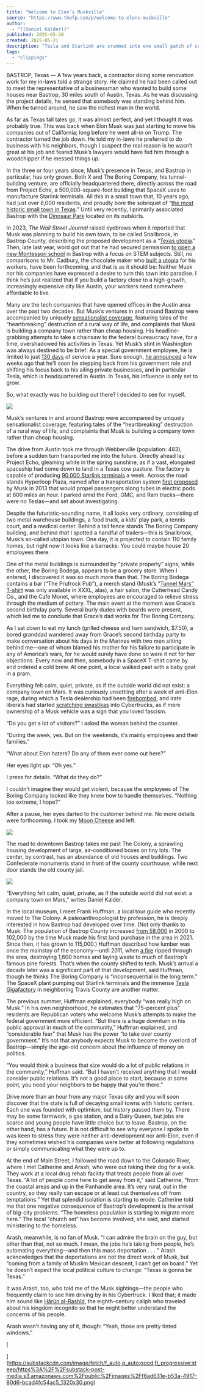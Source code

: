 ```yaml
---
title: "Welcome to Elon’s Muskville"
source: "https://www.thefp.com/p/welcome-to-elons-muskville"
author:
  - "[[Daniel Kalder]]"
published: 2025-05-20
created: 2025-05-21
description: "Tesla and Starlink are crammed into one small patch of central Texas, where locals have mixed feelings about their sort-of overlord."
tags:
  - "clippings"
---
```

BASTROP, Texas — A few years back, a contractor doing some renovation work for my in-laws told a strange story. He claimed he had been called out to meet the representative of a businessman who wanted to build some houses near Bastrop, 30 miles south of Austin, Texas. As he was discussing the project details, he sensed that somebody was standing behind him. When he turned around, he saw the richest man in the world.

As far as Texas tall tales go, it was almost perfect, and yet I thought it was probably true. This was back when Elon Musk was just starting to move his companies out of California; long before he went all-in on Trump. The contractor turned the job down. He told my in-laws he preferred to do business with his neighbors, though I suspect the real reason is he wasn’t great at his job and feared Musk’s lawyers would have fed him through a woodchipper if he messed things up.

In the three or four years since, Musk’s presence in Texas, and Bastrop in particular, has only grown. Both X and The Boring Company, his tunnel-building venture, are officially headquartered there, directly across the road from Project Echo, a 500,000-square-foot building that SpaceX uses to manufacture Starlink terminals. All this in a small town that, 10 years ago, had just over 8,000 residents, and proudly bore the sobriquet of “[the most historic small town in Texas](https://www.visitbastrop.com/plan/).” Until very recently, I primarily associated Bastrop with the [Dinosaur Park](https://www.thedinopark.com/) located on its outskirts.

In 2023, *The* *Wall Street Journal* raised eyebrows when it reported that Musk was planning to build his own town, to be called Snailbrook, in Bastrop County, describing the proposed development as a “[Texas utopia](https://www.wsj.com/articles/elon-musk-texas-town-52386513).” Then, late last year, word got out that he had secured permission [to open a new Montessori school](https://www.kvue.com/article/news/local/elon-musks-ad-astra-montessori-school-permit-to-open-bastrop-county/269-22f51286-34cc-4349-9355-653f96910f65) in Bastrop with a focus on STEM subjects. Still, no comparisons to Mr. Cadbury, the chocolate maker who [built a utopia](https://www.ediblegeography.com/the-towns-that-chocolate-built/) for his workers, have been forthcoming, and that is as it should be: Neither Musk nor his companies have expressed a desire to turn this town into paradise. I think he’s just realized that if you build a factory close to a high-growth, increasingly expensive city like Austin, your workers need somewhere affordable to live.

Many are the tech companies that have opened offices in the Austin area over the past two decades. But Musk’s ventures in and around Bastrop were accompanied by uniquely [sensationalist coverage](https://www.thetimes.com/world/us-world/article/elon-musk-bastrop-texas-boring-neighbour-8lwqxmk2v), featuring tales of the “heartbreaking” destruction of a rural way of life, and complaints that Musk is building a company town rather than cheap housing. His headline-grabbing attempts to take a chainsaw to the federal bureaucracy have, for a time, overshadowed his activities in Texas. Yet Musk’s stint in Washington was always destined to be brief: As a special government employee, he is limited to just [130 days](https://www.npr.org/2025/02/13/nx-s1-5293124/special-government-employee-trump-musk-doge) of service a year. Sure enough, [he announced](https://www.cnn.com/2025/04/23/business/elon-musk-lasting-brand-damage-tesla-doge#:~:text=Elon%20Musk%20says%20he's%20going,two%20days%20a%20week%20there.) a few weeks ago that he’ll soon be stepping back from his government role and shifting his focus back to his ailing private businesses, and in particular Tesla, which is headquartered in Austin. In Texas, his influence is only set to grow.

So, what exactly was he building out there? I decided to see for myself.

![](https://substackcdn.com/image/fetch/w_1456,c_limit,f_auto,q_auto:good,fl_progressive:steep/https%3A%2F%2Fsubstack-post-media.s3.amazonaws.com%2Fpublic%2Fimages%2Fd5f9aabb-2379-4691-97d2-0ef6d4dcf63b_1024x681.jpeg)

Musk’s ventures in and around Bastrop were accompanied by uniquely sensationalist coverage, featuring tales of the “heartbreaking” destruction of a rural way of life, and complaints that Musk is building a company town rather than cheap housing.

The drive from Austin took me through Webberville (population: 483), before a sudden turn transported me into the future. Directly ahead lay Project Echo, gleaming white in the spring sunshine, as if a vast, elongated spaceship had come down to land in a Texas cow pasture. The factory is capable of producing [90,000 Starlink terminals](https://www.advanced-television.com/2024/09/10/starlink-texas-factory-capable-of-4-68m-terminals-annually/) a week. Across the road stands Hyperloop Plaza, named after a transportation system [first proposed](https://www.tesla.com/sites/default/files/blog_images/hyperloop-alpha.pdf) by Musk in 2013 that would propel passengers along tubes in electric pods at 600 miles an hour. I parked amid the Ford, GMC, and Ram trucks—there were no Teslas—and set about investigating.

Despite the futuristic-sounding name, it all looks very ordinary, consisting of two metal warehouse buildings, a food truck, a kids’ play park, a tennis court, and a medical center. Behind a tall fence stands The Boring Company building, and behind *that* I spotted a handful of trailers—this is Snailbrook, Musk’s so-called utopian town. One day, it is projected to contain 110 family homes, but right now it looks like a barracks: You could maybe house 20 employees there.

One of the metal buildings is surrounded by “private property” signs, while the other, the Boring Bodega, appears to be a grocery store. When I entered, I discovered it was so much more than that. The Boring Bodega contains a bar (“The Prufrock Pub”), a merch stand (Musk’s “[Tunnel Mars” T-shirt](https://www.boringcompany.com/tunnelmars) was only available in XXXL, alas), a hair salon, the Cutterhead Candy Co., and the Cafe Monet, where employees are encouraged to relieve stress through the medium of pottery. The main event at the moment was Grace’s second birthday party. Several burly dudes with beards were present, which led me to conclude that Grace’s dad works for The Boring Company.

As I sat down to eat my lunch (grilled cheese and ham sandwich, $7.50), a bored granddad wandered away from Grace’s second birthday party to make conversation about his days in the Marines with two men sitting behind me—one of whom blamed his mother for his failure to participate in any of America’s wars, for he would surely have done so were it not for her objections. Every now and then, somebody in a SpaceX T-shirt came by and ordered a cold brew. At one point, a local walked past with a baby goat in a pram.

Everything felt calm, quiet, private, as if the outside world did not exist: a company town on Mars. It was curiously unsettling after a week of anti-Elon rage, during which a Tesla dealership had been [firebombed](https://www.youtube.com/watch?v=wWlOQ278HN0), and irate liberals had started [scratching swastikas](https://abcnews.go.com/US/tesla-cybertruck-vandalized-swastika-nyc-police/story?id=120253990) into Cybertrucks, as if mere ownership of a Musk vehicle was a sign that you loved fascism.

“Do you get a lot of visitors?” I asked the woman behind the counter.

“During the week, yes. But on the weekends, it’s mainly employees and their families.”

“What about Elon haters? Do any of them ever come out here?”

Her eyes light up: “Oh yes.”

I press for details. “What do they do?”

I couldn’t imagine they would get violent, because the employees of The Boring Company looked like they knew how to handle themselves. “Nothing too extreme, I hope?”

After a pause, her eyes darted to the customer behind me. No more details were forthcoming. I took my [Moon Cheese](https://mooncheese.com/collections/space-spice#:~:text=Embark%20on%20an%20Interstellar%20Flavor,crunch%20that's%20impossible%20to%20resist.) and left.

![](https://substackcdn.com/image/fetch/w_1456,c_limit,f_auto,q_auto:good,fl_progressive:steep/https%3A%2F%2Fsubstack-post-media.s3.amazonaws.com%2Fpublic%2Fimages%2Ff6ad631e-b53a-4917-80d6-bcad4fc54ac5_1320x30.png)

The road to downtown Bastrop takes me past The Colony, a sprawling housing development of large, air-conditioned boxes on tiny lots. The center, by contrast, has an abundance of old houses and buildings. Two Confederate monuments stand in front of the county courthouse, while next door stands the old county jail.

![](https://substackcdn.com/image/fetch/w_1456,c_limit,f_auto,q_auto:good,fl_progressive:steep/https%3A%2F%2Fsubstack-post-media.s3.amazonaws.com%2Fpublic%2Fimages%2F34be4cbc-78ad-4bc8-935c-70b250774c44_1024x681.jpeg)

“Everything felt calm, quiet, private, as if the outside world did not exist: a company town on Mars,” writes Daniel Kalder.

In the local museum, I meet Frank Huffman, a local tour guide who recently moved to The Colony. A paleoanthropologist by profession, he is deeply interested in how Bastrop had developed over time. (Not only thanks to Musk: The population of Bastrop County increased [from 58,000](https://fred.stlouisfed.org/series/TXBAST1POP) in 2000 to 102,000 by the time Musk made his first land purchase in the area in 2021. Since then, it has grown to 115,000.) Huffman described how lumber was once the mainstay of the economy—until 2011, when [a fire](https://tpwd.texas.gov/spdest/findadest/parks/bastrop/fire/) ripped through the area, destroying 1,600 homes and laying waste to much of Bastrop’s famous pine forests. That’s when the county shifted to tech. Musk’s arrival a decade later was a significant part of that development, said Huffman, though he thinks The Boring Company is “inconsequential in the long term.” The SpaceX plant pumping out Starlink terminals and the immense [Tesla Gigafactory](https://www.tesla.com/giga-texas) in neighboring Travis County are another matter.

The previous summer, Huffman explained, everybody “was really high on Musk.” In his own neighborhood, he estimates that “75-percent plus” residents are Republican voters who welcome Musk’s attempts to make the federal government more efficient. “But there is a huge downturn in his public approval in much of the community,” Huffman explained, and “considerable fear” that Musk has the power “to take over county government.” It’s not that anybody expects Musk to become the overlord of Bastrop—simply the age-old concern about the influence of money on politics.

“You would think a business that size would do a lot of public relations in the community,” Huffman said. “But I haven’t received anything that I would consider public relations. It’s not a good place to start, because at some point, you need your neighbors to be happy that you’re there.”

Drive more than an hour from any major Texas city and you will soon discover that the state is full of decaying small towns with historic centers. Each one was founded with optimism, but history passed them by. There may be some farmwork, a gas station, and a Dairy Queen, but jobs are scarce and young people have little choice but to leave. Bastrop, on the other hand, has a future. It is not difficult to see why everyone I spoke to was keen to stress they were neither anti-development nor anti-Elon, even if they sometimes wished his companies were better at following regulations or simply communicating what they were up to.

At the end of Main Street, I followed the road down to the Colorado River, where I met Catherine and Arash, who were out taking their dog for a walk. They work at a local drug rehab facility that treats people from all over Texas. “A lot of people come here to get away from it,” said Catherine, “from the coastal areas and up in the Panhandle area. It’s very rural, out in the country, so they really can escape or at least cut themselves off from temptations.” Yet that splendid isolation is starting to erode. Catherine told me that one negative consequence of Bastrop’s development is the arrival of big-city problems. “The homeless population is starting to migrate more here.” The local “church set” has become involved, she said, and started ministering to the homeless.

Arash, meanwhile, is no fan of Musk. “I can admire the brain on the guy, but other than that, not so much. I mean, the jobs he’s taking from people, he’s automating everything—and then this mass deportation . . . ” Arash acknowledges that the deportations are not the direct work of Musk, but “coming from a family of Muslim Mexican descent, I can’t get on board.” Yet he doesn’t expect the local political culture to change: “Texas is gonna be Texas.”

It was Arash, too, who told me of the Musk sightings—the people who frequently claim to see him driving by in his Cybertruck. I liked that; it made him sound like [Hārūn al-Rashīd](https://www.britannica.com/biography/Harun-al-Rashid), the eighth-century caliph who traveled about his kingdom incognito so that he might better understand the concerns of his people.

Arash wasn’t having any of it, though: “Yeah, those are pretty tinted windows.”

[

](https://substackcdn.com/image/fetch/f_auto,q_auto:good,fl_progressive:steep/https%3A%2F%2Fsubstack-post-media.s3.amazonaws.com%2Fpublic%2Fimages%2Ff6ad631e-b53a-4917-80d6-bcad4fc54ac5_1320x30.png)